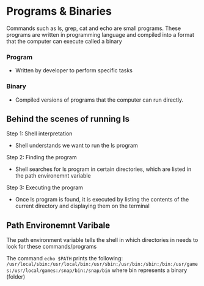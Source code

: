 # Programs & Binaries

Commands such as ls, grep, cat and echo are small programs. These programs are written in programming language and compiled into a format that the computer can execute called a binary
### Program 
   - Written by developer to perform specific tasks
### Binary
   - Compiled versions of programs that the computer can run directly.
## Behind the scenes of running ls

Step 1: Shell interpretation
  - Shell understands we want to run the ls program
    
Step 2: Finding the program
  - Shell searches for ls program in certain directories, which are listed in the path environemnt variable
    
Step 3: Executing the program
  - Once ls program is found, it is executed by listing the contents of the current directory and displaying them on the terminal

## Path Environemnt Varibale

The path environment variable tells the shell in which directories in needs to look for these commands/programs
    
The command `echo $PATH` prints the following:
`/usr/local/sbin:/usr/local/bin:/usr/sbin:/usr/bin:/sbin:/bin:/usr/games:/usr/local/games:/snap/bin:/snap/bin`
where bin represents a binary (folder)
